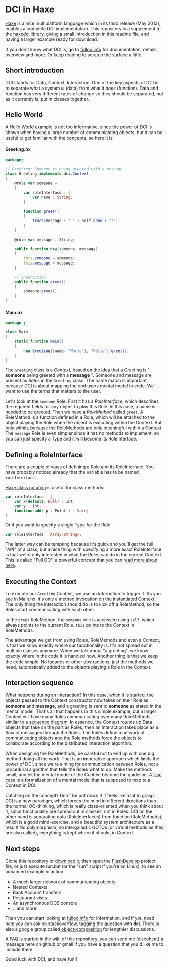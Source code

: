 # DCI in Haxe
[Haxe](http://haxe.org) is a nice multiplatform language which in its third release (May 2013), enables a complete DCI implementation. This repository is a supplement to the [haxedci](https://github.com/ciscoheat/haxedci) library, giving a small introduction in this readme file, and having a larger example ready for download.

If you don't know what DCI is, go to [fulloo.info](http://fulloo.info) for documentation, details, overview and more. Or keep reading to scratch the surface a little.

## Short introduction
DCI stands for Data, Context, Interaction. One of the key aspects of DCI is to separate what a system *is* (data) from what it *does* (function). Data and function has very different rates of change so they should be separated, not as it currently is, put in classes together.

## Hello World
A Hello World example is not too informative, since the power of DCI is shown when having a large number of communicating objects, but it can be useful to get familiar with the concepts, so here it is:

#### Greeting.hx
```actionscript
package;

// Greeting: Someone is being greeted with a message.
class Greeting implements dci.Context
{
	@role var someone =
	{
		var roleInterface : {
			var name : String;
		}
		
		function greet()
		{
			trace(message + " " + self.name + "!");
		}
	}
	
	@role var message : String;
	
	public function new(someone, message)
	{
		this.someone = someone;
		this.message = message;
	}
	
	// Interaction
	public function greet()
	{
		someone.greet();
	}
}
```

#### Main.hx
```actionscript
package ;

class Main 
{	
	static function main() 
	{
		new Greeting({name: "World"}, "Hello").greet();
	}	
}
```
The `Greeting` class is a *Context*, based on the idea that a Greeting is " **someone** being greeted with a **message** ". Someone and message are present as *Roles* in the `Greeting` class. The name match is important, because DCI is about mapping the end users mental model to code. We want to use the terms that matters to the user.

Let's look at the `someone` Role. First it has a *RoleInterface*, which describes the required fields for any object to play this Role. In this case, a name is needed to be greeted. Then we have a *RoleMethod* called `greet`. A RoleMethod is a function defined in a Role, which will be attached to the object playing the Role when the object is executing within the Context. But only within, because the RoleMethods are only meaningful within a Context. The `message` Role is even simpler since it has no methods to implement, so you can just specify a Type and it will become its RoleInterface.

## Defining a RoleInterface

There are a couple of ways of defining a Role and its RoleInterface. You have probably noticed already that the variable has to be named `roleInterface`.

[Haxe class notation](http://haxe.org/manual/struct#class-notation) is useful for class methods:
```actionscript
var roleInterface : {
	var x(default, null) : Int;
	var y : Int;
	function add( p : Point ) : Void;
}
```

Or if you want to specify a single Type for the Role:
```actionscript
var roleInterface : Array<String>;
```

The latter way can be tempting because it's quick and you'll get the full "API" of a class, but a nice thing with specifying a more exact RoleInterface is that we're only interested in what the Roles can do in the current Context. This is called "Full OO", a powerful concept that you can [read more about here](https://groups.google.com/d/msg/object-composition/umY_w1rXBEw/hyAF-jPgFn4J).

## Executing the Context

To execute our `Greeting` Context, we use an *Interaction* to trigger it. As you see in Main.hx, it's only a method invocation on the instantiated Context. The only thing the Interaction should do is to kick off a RoleMethod, so the Roles start communicating with each other. 

In the `greet` RoleMethod, the `someone` role is accessed using `self`, which always points to the current Role. `this` points to the Context in RoleMethods.

The advantage we get from using Roles, RoleMethods and even a Context, is that we know exactly where our functionality is. It's not spread out in multiple classes anymore. When we talk about "a greeting", we know exactly where in the code it is handled now. Another thing is that we keep the code simple. No facades or other abstractions, just the methods we need, automatically added to the objects playing a Role in the Context.

## Interaction sequence

What happens during an interaction? In this case, when it is started, the objects passed to the Context constructor now takes on their Role as **someone** and **message**, and a greeting is sent to **someone** as stated in the mental model. That's all that happens in this simple example, but a larger Context will have many Roles communicating over many RoleMethods, similar to a [sequence diagram](http://en.wikipedia.org/wiki/Sequence_diagram). In essence, the Context rounds up Data objects that take on the part as Roles, then an Interaction takes place as a flow of messages through the Roles. The Roles define a network of communicating objects and the Role methods force the objects to collaborate according to the distributed interaction algorithm.

When designing the RoleMethods, be careful not to end up with one big method doing all the work. That is an imperative approach which limits the power of DCI, since we're aiming for communication between Roles, not a procedural algorithm that tells the Roles what to do. Make the methods small, and let the mental model of the Context become the guideline. A [Use case](http://www.usability.gov/how-to-and-tools/methods/use-cases.html) is a formalization of a mental model that is supposed to map to a Context in DCI.

Catching on the concept? Don't be put down if it feels like a lot to grasp. DCI is a new paradigm, which forces the mind in different directions than the normal OO-thinking, which is really class-oriented when you think about it, since functionality are spread out in classes, not in Roles. DCI on the other hand is separating data (RoleInterfaces) from function (RoleMethods), which is a good mind-exercise, and a beautiful system architecture as a result! No polymorphism, no intergalactic GOTOs (or virtual methods as they are also called), everything is kept where it should, in Context.

## Next steps
Clone this repository or [download it](https://github.com/ciscoheat/haxedci-example/archive/master.zip), then open the [FlashDevelop](http://www.flashdevelop.org/) project file, or just execute run.bat (or the "run" script if you're on Linux), to see an advanced example in action:

* A much larger network of communicating objects
* Nested Contexts
* Bank Account transfers
* Restaurant visits
* An asynchronous DOS console
* ...and more!
 
Then you can start looking at [fulloo.info](http://fulloo.info) for information, and if you need help you can ask on [stackoverflow](http://stackoverflow.com/questions/tagged/dci), tagging the question with **dci**. There is also a google group called [object-composition](https://groups.google.com/forum/?fromgroups#!forum/object-composition) for lengthier discussions. 

A FAQ is started in the [wiki](https://github.com/ciscoheat/haxedci-example/wiki) of this repository, you can send me (ciscoheat) a message here on github or gmail if you have a question that you'd like me to include there.

Good luck with DCI, and have fun!!
